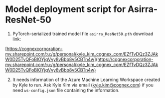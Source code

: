# Model deployment script for Asirra-ResNet-50

1. PyTorch-serialized trained model file `asirra_ResNet50.pth` download link:

[https://cognexcorporation-my.sharepoint.com/:u:/g/personal/kyle_kim_cognex_com/EZfTvDQz3ZJAkW0D25TvQFoBIOYjqVvy8vBbb8v5CBTn4w](https://cognexcorporation-my.sharepoint.com/:u:/g/personal/kyle_kim_cognex_com/EZfTvDQz3ZJAkW0D25TvQFoBIOYjqVvy8vBbb8v5CBTn4w)

2. It needs information of the Azure Machine Learning Workspace created by Kyle to run. Ask Kyle Kim via email (kyle.kim@cognex.com) if you need `ws-config.json` file containing the information.